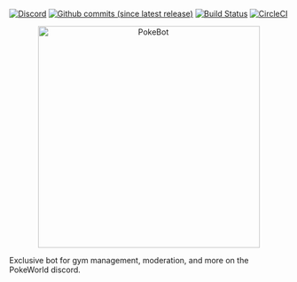 [![Discord](https://img.shields.io/discord/417088992329334792.svg?colorB=7289DA&label=discord&style=flat-square)](https://discord.gg/YqEUBGr)
[![Github commits (since latest release)](https://img.shields.io/github/commits-since/PokeWorld/PokeBot/latest.svg?style=flat-square)]()
[![Build Status](https://travis-ci.org/PokeWorld/PokeBot.svg?branch=master)](https://travis-ci.org/PokeWorld/PokeBot)
[![CircleCI](https://circleci.com/gh/PokeWorld/PokeBot.svg?style=svg)](https://circleci.com/gh/PokeWorld/PokeBot)
<p align="center">
  <a href="http://digitalregion.ml/pokeworld/pokebot">
    <img
      alt="PokeBot"
      src="https://cdn.discordapp.com/attachments/417100892936863754/422260982056747008/pokebotbannerlogo.png"
      width="400"
    />
  </a>
</p>

Exclusive bot for gym management, moderation, and more on the PokeWorld discord.
